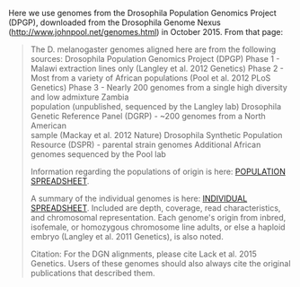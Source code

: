 Here we use genomes from the Drosophila Population Genomics Project (DPGP),
downloaded from the Drosophila Genome Nexus (http://www.johnpool.net/genomes.html) in October 2015.
From that page:

>  The D. melanogaster genomes aligned here are from the following sources:
>  Drosophila Population Genomics Project (DPGP)
>     Phase 1 - Malawi extraction lines only (Langley et al. 2012 Genetics)
>     Phase 2 - Most from a variety of African populations (Pool et al. 2012 PLoS Genetics)
>     Phase 3 - Nearly 200 genomes from a single high diversity and low admixture Zambia  
>                      population (unpublished, sequenced by the Langley lab)
>  Drosophila Genetic Reference Panel (DGRP) - ~200 genomes from a North American  
>     sample (Mackay et al. 2012 Nature)
>  Drosophila Synthetic Population Resource (DSPR) - parental strain genomes
>  Additional African genomes sequenced by the Pool lab
>  
>  Information regarding the populations of origin is here:  [POPULATION SPREADSHEET](populations.xls).
>  
>  A summary of the individual genomes is here:  [INDIVIDUAL SPREADSHEET](individuals.xls).  Included are depth, coverage, read characteristics, and chromosomal representation.  Each genome's origin from inbred, isofemale, or homozygous chromosome line adults, or else a haploid embryo (Langley et al. 2011 Genetics), is also noted. 
>  
>  Citation:  For the DGN alignments, please cite Lack et al. 2015 Genetics.  Users of these genomes should also always cite the original publications that described them.  

